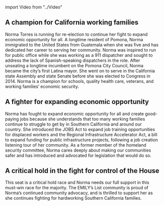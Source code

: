 import Video from "../Video"

## A champion for California working families

Norma Torres is running for re-election to continue her fight to expand economic opportunity for all. A longtime resident of Pomona, Norma immigrated to the United States from Guatemala when she was five and has dedicated her career to serving her community. Norma was inspired to run for public office while she was working as a 911 dispatcher and sought to address the lack of Spanish-speaking dispatchers in the role. After unseating a longtime incumbent on the Pomona City Council, Norma became the city’s first Latina mayor. She went on to serve in the California state Assembly and state Senate before she was elected to Congress in 2014. Norma is a champion for schools, quality health care, veterans, and working families’ economic security.

## A fighter for expanding economic opportunity

Norma has fought to expand economic opportunity for all and create good-paying jobs because she understands that too many working families continue to struggle to get by in Southern California and around our country. She introduced the JOBS Act to expand job training opportunities for displaced workers and the Regional Infrastructure Accelerator Act, a bill to expand funding for public infrastructure projects, following a job creation listening tour of her community. As a former member of the homeland security committee, Norma cares deeply about making our communities safer and has introduced and advocated for legislation that would do so.

## A critical hold in the fight for control of the House

This seat is a critical hold race and Norma needs our full support in this must-win race for the majority. The EMILY’s List community is proud of Norma’s continued community advocacy, and is thrilled to support her as she continues fighting for hardworking Southern California families.

